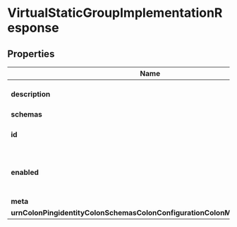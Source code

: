 

# VirtualStaticGroupImplementationResponse


## Properties

| Name | Type | Description | Notes |
|------------ | ------------- | ------------- | -------------|
|**description** | **String** | A description for this Group Implementation |  [optional] |
|**schemas** | **List&lt;EnumvirtualStaticGroupImplementationSchemaUrn&gt;** |  |  |
|**id** | **String** | Name of the Group Implementation |  |
|**enabled** | **Boolean** | Indicates whether the Group Implementation is enabled. |  |
|**meta** | [**MetaMeta**](MetaMeta.md) |  |  [optional] |
|**urnColonPingidentityColonSchemasColonConfigurationColonMessagesColon20** | [**MetaUrnPingidentitySchemasConfigurationMessages20**](MetaUrnPingidentitySchemasConfigurationMessages20.md) |  |  [optional] |



